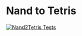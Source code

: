 # Nand to Tetris

[![Nand2Tetris Tests](https://github.com/vancanhuit/nand2tetris/actions/workflows/nand2tetris-test.yaml/badge.svg)](https://github.com/vancanhuit/nand2tetris/actions/workflows/nand2tetris-test.yaml)
